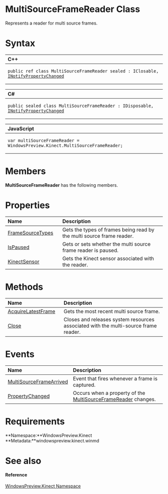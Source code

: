 MultiSourceFrameReader Class  
============================  

Represents a reader for multi source frames. <span id="syntaxSection"></span>

Syntax  
======  

<table>
<colgroup>
<col width="100%" />
</colgroup>
<thead>
<tr class="header">
<th align="left">C++</th>
</tr>
</thead>
<tbody>
<tr class="odd">
<td align="left"><pre><code>public ref class MultiSourceFrameReader sealed : IClosable, <a href="../Data/INotifyPropertyChanged.md">INotifyPropertyChanged</a></code></pre></td>
</tr>
</tbody>
</table>

<table>
<colgroup>
<col width="100%" />
</colgroup>
<thead>
<tr class="header">
<th align="left">C#</th>
</tr>
</thead>
<tbody>
<tr class="odd">
<td align="left"><pre><code>public sealed class MultiSourceFrameReader : IDisposable, <a href="../Data/INotifyPropertyChanged.md">INotifyPropertyChanged</a></code></pre></td>
</tr>
</tbody>
</table>

<table>
<colgroup>
<col width="100%" />
</colgroup>
<thead>
<tr class="header">
<th align="left">JavaScript</th>
</tr>
</thead>
<tbody>
<tr class="odd">
<td align="left"><pre><code>var multiSourceFrameReader = WindowsPreview.Kinect.MultiSourceFrameReader;</code></pre></td>
</tr>
</tbody>
</table>

<span id="classMembersSection"></span>

Members  
=======  

**MultiSourceFrameReader** has the following members.  

<span id="publicpropertiesSection"></span>

Properties  
==========  

<table>
<colgroup>
<col width="30%" />
<col width="60%" />
</colgroup>
<thead>
<tr class="header">
<th align="left">Name</th>
<th align="left">Description</th>
</tr>
</thead>
<tbody>
<tr class="odd">
<td align="left"><a href="MultiSourceFrameReader_Class/Properties/FrameSourceTypes_Property.md">FrameSourceTypes</a></td>
<td align="left">Gets the types of frames being read by the multi source frame reader.</td>
</tr>
<tr class="even">
<td align="left"><a href="MultiSourceFrameReader_Class/Properties/IsPaused_Property.md">IsPaused</a></td>
<td align="left">Gets or sets whether the multi source frame reader is paused.</td>
</tr>
<tr class="odd">
<td align="left"><a href="MultiSourceFrameReader_Class/Properties/KinectSensor_Property.md">KinectSensor</a></td>
<td align="left">Gets the Kinect sensor associated with the reader.</td>
</tr>
</tbody>
</table>

<span id="publicmethodsSection"></span>

Methods  
=======  

<table>
<colgroup>
<col width="30%" />
<col width="60%" />
</colgroup>
<thead>
<tr class="header">
<th align="left">Name</th>
<th align="left">Description</th>
</tr>
</thead>
<tbody>
<tr class="odd">
<td align="left"><a href="MultiSourceFrameReader_Class/Methods/AcquireLatestFrame_Method.md">AcquireLatestFrame</a></td>
<td align="left">Gets the most recent multi source frame.</td>
</tr>
<tr class="even">
<td align="left"><a href="MultiSourceFrameReader_Class/Methods/Close_Method.md">Close</a></td>
<td align="left">Closes and releases system resources associated with the multi-source frame reader.</td>
</tr>
</tbody>
</table>

<span id="publiceventsSection"></span>

Events  
======  

<table>
<colgroup>
<col width="30%" />
<col width="60%" />
</colgroup>
<thead>
<tr class="header">
<th align="left">Name</th>
<th align="left">Description</th>
</tr>
</thead>
<tbody>
<tr class="odd">
<td align="left"><a href="MultiSourceFrameReader_Class/Events/MultiSourceFrameArrived.md">MultiSourceFrameArrived</a></td>
<td align="left">Event that fires whenever a frame is captured.</td>
</tr>
<tr class="even">
<td align="left"><a href="MultiSourceFrameReader_Class/Events/PropertyChanged_Event.md">PropertyChanged</a></td>
<td align="left">Occurs when a property of the <a href="">MultiSourceFrameReader</a> changes.</td>
</tr>
</tbody>
</table>

<span id="requirements"></span>

Requirements  
============  

**Namespace:**WindowsPreview.Kinect  
**Metadata:**windowspreview.kinect.winmd  

<span id="ID4E6"></span>

See also  
========  

<span id="ID4EBB"></span>
#### Reference  

[WindowsPreview.Kinect Namespace](../Kinect.md)  



<!--Please do not edit the data in the comment block below.-->
<!--
TOCTitle : MultiSourceFrameReader Class
RLTitle : MultiSourceFrameReader Class
KeywordK : MultiSourceFrameReader class, about
HelpPriority : 2
TopicType : apiref
KeywordF : WindowsPreview.Kinect.MultiSourceFrameReader
KeywordF : MultiSourceFrameReader
KeywordF : WindowsPreview.Kinect.MultiSourceFrameReader
KeywordA : T:WindowsPreview.Kinect.MultiSourceFrameReader
AssetID : T:WindowsPreview.Kinect.MultiSourceFrameReader
Locale : en-us
CommunityContent : 1
APIType : Managed
APILocation : windowspreview.kinect.winmd
APIName : WindowsPreview.Kinect.MultiSourceFrameReader
TargetOS : Windows
TopicType : kbSyntax
DevLang : VB
DevLang : CSharp
DevLang : JavaScript
DevLang : C++
DocSet : K4Wv2
ProjType : K4Wv2Proj
Technology : Kinect for Windows
Product : Kinect for Windows SDK v2
productversion : 20
-->
